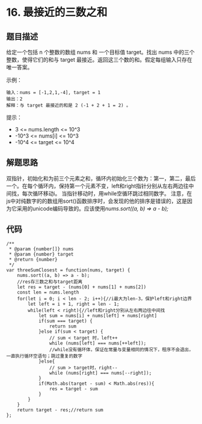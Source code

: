 # 16. 最接近的三数之和

## 题目描述
给定一个包括 n 个整数的数组 nums 和 一个目标值 target。找出 nums 中的三个整数，使得它们的和与 target 最接近。返回这三个数的和。假定每组输入只存在唯一答案。

示例：
```
输入：nums = [-1,2,1,-4], target = 1
输出：2
解释：与 target 最接近的和是 2 (-1 + 2 + 1 = 2) 。
``` 

提示：

* 3 <= nums.length <= 10^3
* -10^3 <= nums[i] <= 10^3
* -10^4 <= target <= 10^4

## 解题思路
双指针，初始化和为前三个元素之和，循环内初始化三个数为：第一，第二，最后一个。在每个循环内，保持第一个元素不变，left和right指针分别从左右两边往中间找，每次循环移动i。
当指针移动时，用while空循环跳过相同数字。
注意，在js中对纯数字的的数组用sort()函数排序时，会发现的他的排序是错误的，这是因为它采用的unicode编码导致的。应该使用*nums.sort((a, b) => a - b);*

## 代码
```
/**
 * @param {number[]} nums
 * @param {number} target
 * @return {number}
 */
var threeSumClosest = function(nums, target) {
    nums.sort((a, b) => a - b);
    //res存三数之和与target距离
    let res = target - (nums[0] + nums[1] + nums[2])
    const len = nums.length
    for(let i = 0; i < len - 2; i++){//i最大为len-3，保护left和right边界
        let left = i + 1, right = len - 1;
        while(left < right){//left和right分别从左右两边往中间找
            let sum = nums[i] + nums[left] + nums[right]
            if(sum === target) {
                return sum
            }else if(sum < target) { 
                // sum < target 时，left++
                while (nums[left] === nums[++left]);
                //while没有循环体，保证在常量与变量相同的情况下，程序不会退出，一直执行循环空语句；跳过重复的数字
            }else{
                // sum > target时，right--
                while (nums[right] === nums[--right]);
            }
            if(Math.abs(target - sum) < Math.abs(res)){
                res = target - sum
            }
        }
    }
    return target - res;//return sum
};
```
